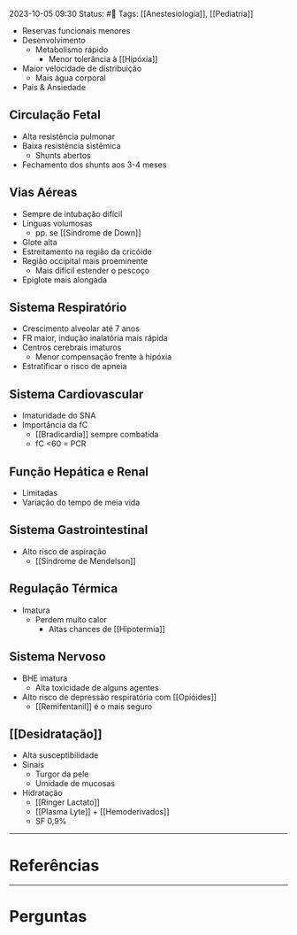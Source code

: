 2023-10-05 09:30
Status: #🌱 
Tags: [[Anestesiologia]], [[Pediatria]]
<br/>
- Reservas funcionais menores
- Desenvolvimento
	- Metabolismo rápido
		- Menor tolerância à [[Hipóxia]]
- Maior velocidade de distribuição
	- Mais água corporal
- Pais & Ansiedade
## Circulação Fetal
- Alta resistência pulmonar
- Baixa resistência sistêmica
	- Shunts abertos
- Fechamento dos shunts aos 3-4 meses
## Vias Aéreas
- Sempre de intubação difícil
- Línguas volumosas
	- pp. se [[Síndrome de Down]]
- Glote alta
- Estreitamento na região da cricóide
- Região occipital mais proeminente
	- Mais difícil estender o pescoço
- Epiglote mais alongada
## Sistema Respiratório
- Crescimento alveolar até 7 anos
- FR maior, indução inalatória mais rápida
- Centros cerebrais imaturos
	- Menor compensação frente à hipóxia
- Estratificar o risco de apneia
## Sistema Cardiovascular
- Imaturidade do SNA
- Importância da fC
	- [[Bradicardia]] sempre combatida
	- fC <60 = PCR
## Função Hepática e Renal
- Limitadas
- Variação do tempo de meia vida
## Sistema Gastrointestinal
- Alto risco de aspiração
	- [[Síndrome de Mendelson]]
## Regulação Térmica
- Imatura
	- Perdem muito calor
		- Altas chances de [[Hipotermia]]
## Sistema Nervoso
- BHE imatura
	- Alta toxicidade de alguns agentes
- Alto risco de depressão respiratória com [[Opióides]]
	- [[Remifentanil]] é o mais seguro
## [[Desidratação]]
- Alta susceptibilidade
- Sinais
	- Turgor da pele
	- Umidade de mucosas
- Hidratação
	- [[Ringer Lactato]]
	- [[Plasma Lyte]] + [[Hemoderivados]]
	- SF 0,9%
____
# Referências
---
# Perguntas

